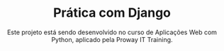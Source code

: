 <h1 align="center">Prática com Django</h1>

<p align="center">Este projeto está sendo desenvolvido no curso de Aplicações Web com Python, aplicado pela Proway IT Training.</p>